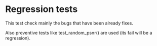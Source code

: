 Regression tests
================

This test check mainly the bugs that have been already fixes.

Also preventive tests like test_random_psnr() are used (its fail will
be a regression).
